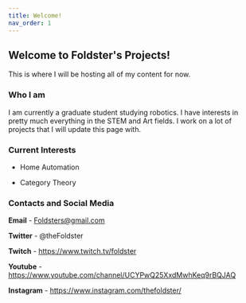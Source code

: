 ```yaml
---
title: Welcome!
nav_order: 1
---
```


## Welcome to Foldster's Projects!

This is where I will be hosting all of my content for now.

### Who I am

I am currently a graduate student studying robotics. I have interests in pretty much everything in the STEM and Art fields. I work on a lot of projects that I will update this page with.

### Current Interests

* Home Automation

* Category Theory


### Contacts and Social Media

**Email** - Foldsters@gmail.com

**Twitter** - @theFoldster

**Twitch** - <https://www.twitch.tv/foldster>

**Youtube** - <https://www.youtube.com/channel/UCYPwQ25XxdMwhKeq9rBQJAQ>

**Instagram** - <https://www.instagram.com/thefoldster/>


